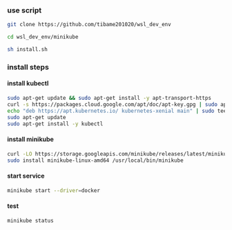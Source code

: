 ### use script
```bash
git clone https://github.com/tibame201020/wsl_dev_env
```
```bash
cd wsl_dev_env/minikube
```

```bash
sh install.sh
```

### install steps
#### install kubectl
```bash
sudo apt-get update && sudo apt-get install -y apt-transport-https
curl -s https://packages.cloud.google.com/apt/doc/apt-key.gpg | sudo apt-key add -
echo "deb https://apt.kubernetes.io/ kubernetes-xenial main" | sudo tee /etc/apt/sources.list.d/kubernetes.list
sudo apt-get update
sudo apt-get install -y kubectl
```
#### install minikube
```bash
curl -LO https://storage.googleapis.com/minikube/releases/latest/minikube-linux-amd64
sudo install minikube-linux-amd64 /usr/local/bin/minikube

```
#### start service
```bash
minikube start --driver=docker
```
#### test
```bash
minikube status
```
